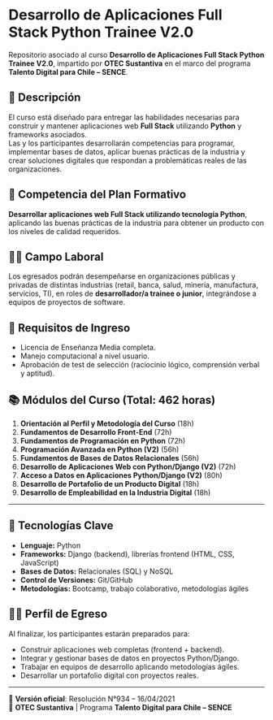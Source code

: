 # Desarrollo de Aplicaciones Full Stack Python Trainee V2.0

Repositorio asociado al curso **Desarrollo de Aplicaciones Full Stack Python Trainee V2.0**, impartido por **OTEC Sustantiva** en el marco del programa **Talento Digital para Chile – SENCE**.

## 📌 Descripción
El curso está diseñado para entregar las habilidades necesarias para construir y mantener aplicaciones web **Full Stack** utilizando **Python** y frameworks asociados.  
Las y los participantes desarrollarán competencias para programar, implementar bases de datos, aplicar buenas prácticas de la industria y crear soluciones digitales que respondan a problemáticas reales de las organizaciones.

## 🎯 Competencia del Plan Formativo
**Desarrollar aplicaciones web Full Stack utilizando tecnología Python**, aplicando las buenas prácticas de la industria para obtener un producto con los niveles de calidad requeridos.

## 🧑‍💻 Campo Laboral
Los egresados podrán desempeñarse en organizaciones públicas y privadas de distintas industrias (retail, banca, salud, minería, manufactura, servicios, TI), en roles de **desarrollador/a trainee o junior**, integrándose a equipos de proyectos de software.

## 📝 Requisitos de Ingreso
- Licencia de Enseñanza Media completa.  
- Manejo computacional a nivel usuario.  
- Aprobación de test de selección (raciocinio lógico, comprensión verbal y aptitud).  

## 📚 Módulos del Curso (Total: 462 horas)

1. **Orientación al Perfil y Metodología del Curso** (18h)  
2. **Fundamentos de Desarrollo Front-End** (72h)  
3. **Fundamentos de Programación en Python** (72h)  
4. **Programación Avanzada en Python (V2)** (56h)  
5. **Fundamentos de Bases de Datos Relacionales** (56h)  
6. **Desarrollo de Aplicaciones Web con Python/Django (V2)** (72h)  
7. **Acceso a Datos en Aplicaciones Python/Django (V2)** (80h)  
8. **Desarrollo de Portafolio de un Producto Digital** (18h)  
9. **Desarrollo de Empleabilidad en la Industria Digital** (18h)  

---

## 🚀 Tecnologías Clave
- **Lenguaje:** Python  
- **Frameworks:** Django (backend), librerías frontend (HTML, CSS, JavaScript)  
- **Bases de Datos:** Relacionales (SQL) y NoSQL  
- **Control de Versiones:** Git/GitHub  
- **Metodologías:** Bootcamp, trabajo colaborativo, metodologías ágiles  

## 👩‍🎓 Perfil de Egreso
Al finalizar, los participantes estarán preparados para:
- Construir aplicaciones web completas (frontend + backend).  
- Integrar y gestionar bases de datos en proyectos Python/Django.  
- Trabajar en equipos de desarrollo aplicando metodologías ágiles.  
- Desarrollar un portafolio digital con proyectos reales.  

---

📖 **Versión oficial**: Resolución N°934 – 16/04/2021  
🏫 **OTEC Sustantiva** | Programa **Talento Digital para Chile – SENCE**
